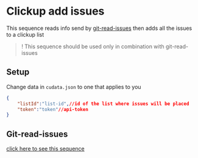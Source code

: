 # Clickup add issues

This sequence reads info send by [git-read-issues]() then adds all the issues to a clickup list

> ! This sequence should be used only in combination with git-read-issues

## Setup

Change data in `cudata.json` to one that applies to you

```json
{
    "listId":"list-id",//id of the list where issues will be placed
    "token":"token"//api-token
}
```

## Git-read-issues

[click here to see this sequence]()
